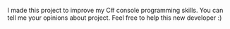I made this project to improve my C# console programming skills. You can tell me your opinions about project. Feel free to help this new developer :)
